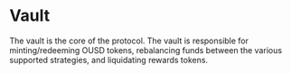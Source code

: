 # Vault

The vault is the core of the protocol. The vault is responsible for minting/redeeming OUSD tokens, rebalancing funds between the various supported strategies, and liquidating rewards tokens.


